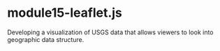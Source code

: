 # module15-leaflet.js
Developing a visualization of USGS data that allows viewers to look into geographic data structure.
